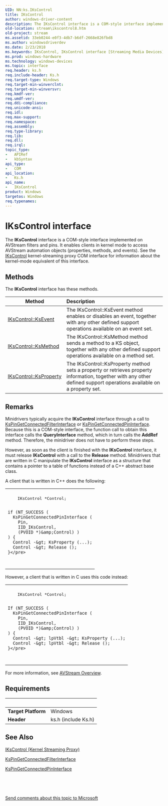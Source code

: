 ```yaml
---
UID: NN:ks.IKsControl
title: IKsControl
author: windows-driver-content
description: The IKsControl interface is a COM-style interface implemented on AVStream filters and pins.
old-location: stream\ikscontrol8.htm
old-project: stream
ms.assetid: 33eb0244-e0f3-4db7-b6df-2668e826fbd8
ms.author: windowsdriverdev
ms.date: 2/23/2018
ms.keywords: IKsControl, IKsControl interface [Streaming Media Devices], IKsControl interface [Streaming Media Devices], described, avintfc_fc0ad706-c416-40f7-b213-5467fcebeb72.xml, ks/IKsControl, stream.ikscontrol8
ms.prod: windows-hardware
ms.technology: windows-devices
ms.topic: interface
req.header: ks.h
req.include-header: Ks.h
req.target-type: Windows
req.target-min-winverclnt: 
req.target-min-winversvr: 
req.kmdf-ver: 
req.umdf-ver: 
req.ddi-compliance: 
req.unicode-ansi: 
req.idl: 
req.max-support: 
req.namespace: 
req.assembly: 
req.type-library: 
req.lib: 
req.dll: 
req.irql: 
topic_type:
-	APIRef
-	kbSyntax
api_type:
-	COM
api_location:
-	Ks.h
api_name:
-	IKsControl
product: Windows
targetos: Windows
req.typenames: 
---
```


# IKsControl interface

The <b>IKsControl</b> interface is a COM-style interface implemented on AVStream filters and pins. It enables clients in kernel mode to access AVStream automation objects (properties, methods, and events). See the <a href="..\ksproxy\nn-ksproxy-ikscontrol.md">IKsControl</a> kernel-streaming proxy COM interface for information about the kernel-mode equivalent of this interface.

## Methods

<p>The <b>IKsControl</b> interface has these methods.</p>

| Method | Description |
| ---- |:---- |
| [IKsControl::KsEvent](nf-ks-ikscontrol-ksevent.md) | The IKsControl::KsEvent method enables or disables an event, together with any other defined support operations available on an event set. |
| [IKsControl::KsMethod](nf-ks-ikscontrol-ksmethod.md) | The IKsControl::KsMethod method sends a method to a KS object, together with any other defined support operations available on a method set. |
| [IKsControl::KsProperty](nf-ks-ikscontrol-ksproperty.md) | The IKsControl::KsProperty method sets a property or retrieves property information, together with any other defined support operations available on a property set. |

## Remarks

Minidrivers typically acquire the <b>IKsControl</b> interface through a call to <a href="..\ks\nf-ks-kspingetconnectedfilterinterface.md">KsPinGetConnectedFilterInterface</a> or <a href="..\ks\nf-ks-kspingetconnectedpininterface.md">KsPinGetConnectedPinInterface</a>. Because this is a COM-style interface, the function call to obtain this interface calls the <b>QueryInterface</b> method, which in turn calls the <b>AddRef</b> method. Therefore, the minidriver does not have to perform these steps.

However, as soon as the client is finished with the <b>IKsControl</b> interface, it must release <b>IKsControl</b> with a call to the <b>Release</b> method.
    Minidrivers that are written in C manipulate the <b>IKsControl</b> interface as a structure that contains a pointer to a table of functions instead of a C++ abstract base class. 

A client that is written in C++ does the following:

<div class="code"><span codelanguage=""><table>
<tr>
<th></th>
</tr>
<tr>
<td>
<pre>    IKsControl *Control;

    if (NT_SUCCESS (
      KsPinGetConnectedPinInterface (
        Pin,
        IID_IKsControl,
        (PVOID *)&amp;Control) )
    ) {
      Control -&gt; KsProperty (...);
      Control -&gt; Release ();
    }</pre>
</td>
</tr>
</table></span></div>
However, a client that is written in C uses this code instead:

<div class="code"><span codelanguage=""><table>
<tr>
<th></th>
</tr>
<tr>
<td>
<pre>    IKsControl *Control;

    If (NT_SUCCESS (
      KsPinGetConnectedPinInterface (
        Pin,
        IID_IKsControl,
        (PVOID *)&amp;Control) )
    ) {
      Control -&gt; lpVtbl -&gt; KsProperty (...);
      Control -&gt; lpVtbl -&gt; Release ();
    }</pre>
</td>
</tr>
</table></span></div>
For more information, see <a href="https://msdn.microsoft.com/305039fe-0a00-4f3e-ae1a-61c50a2f2fb3">AVStream Overview</a>.

## Requirements
| &nbsp; | &nbsp; |
| ---- |:---- |
| **Target Platform** | Windows |
| **Header** | ks.h (include Ks.h) |

## See Also

<a href="..\ksproxy\nn-ksproxy-ikscontrol.md">IKsControl (Kernel Streaming Proxy)</a>



<a href="..\ks\nf-ks-kspingetconnectedfilterinterface.md">KsPinGetConnectedFilterInterface</a>



<a href="..\ks\nf-ks-kspingetconnectedpininterface.md">KsPinGetConnectedPinInterface</a>



 

 

<a href="mailto:wsddocfb@microsoft.com?subject=Documentation%20feedback [stream\stream]:%20IKsControl interface%20 RELEASE:%20(2/23/2018)&amp;body=%0A%0APRIVACY STATEMENT%0A%0AWe use your feedback to improve the documentation. We don't use your email address for any other purpose, and we'll remove your email address from our system after the issue that you're reporting is fixed. While we're working to fix this issue, we might send you an email message to ask for more info. Later, we might also send you an email message to let you know that we've addressed your feedback.%0A%0AFor more info about Microsoft's privacy policy, see http://privacy.microsoft.com/en-us/default.aspx." title="Send comments about this topic to Microsoft">Send comments about this topic to Microsoft</a>